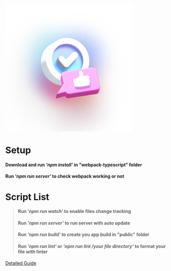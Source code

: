 ![Minion](https://raw.githubusercontent.com/Mrdoker1/webpack/main/webpack-typescript/src/assets/img/image.png)

# Setup

#### Download and run *'npm install'* in "webpack-typescript" folder
#### Run *'npm run server'* to check webpack working or not

# Script List

> #### Run *'npm run watch'* to enable files change tracking
> #### Run *'npm run server'* to run server with auto update
> #### Run *'npm run build'* to create you app build in "public" folder
> #### Run *'npm run lint'* or *'npm run lint /your file directory'* to format your file with linter

[Detailed Guide](https://goofy-secure-b26.notion.site/Project-Setup-with-Webpack-TypeScript-f877300749974d19b67ad9e5b5dca985)